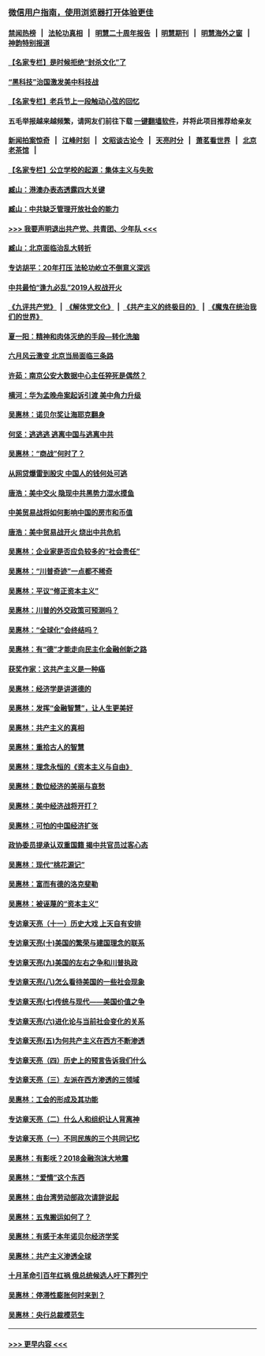 ### [微信用户指南，使用浏览器打开体验更佳](https://github.com/gfw-breaker/banned-news1/blob/master/indexes/wechat-guide.md?t=0)
#### [禁闻热榜](热点新闻.md?t=0)  &nbsp;&nbsp;|&nbsp;&nbsp; [法轮功真相](https://github.com/gfw-breaker/truth/blob/master/README.md?t=0) &nbsp;&nbsp;|&nbsp;&nbsp; [明慧二十周年报告](https://github.com/gfw-breaker/mh-reports/blob/master/README.md?t=0) &nbsp;&nbsp;|&nbsp;&nbsp;[明慧期刊](https://github.com/gfw-breaker/mh-qikan) &nbsp;&nbsp;|&nbsp;&nbsp; [明慧海外之窗](https://github.com/gfw-breaker/mh-news/blob/master/README.md?t=0) &nbsp;&nbsp;|&nbsp;&nbsp; [神韵特别报道](https://github.com/gfw-breaker/mh-news/blob/master/shenyun.md?t=0)
#### [【名家专栏】是时候拒绝“封杀文化”了](../pages/nsc423/n11814093.md?t=02160644) 
#### [“黑科技”治国激发美中科技战](../pages/nsc423/n11638056.md?t=02160644) 
#### [【名家专栏】老兵节上一段触动心弦的回忆](../pages/nsc423/n11646016.md?t=02160644) 
#### 五毛举报越来越频繁，请网友们前往下载 [一键翻墙软件](https://github.com/gfw-breaker/ssr-accounts)，并将此项目推荐给亲友
#### [新闻拍案惊奇](https://github.com/gfw-breaker/banned-news1/blob/master/pages/link4.md) &nbsp;&nbsp;|&nbsp;&nbsp; [江峰时刻](https://github.com/gfw-breaker/banned-news1/blob/master/pages/link4.md) &nbsp;&nbsp;|&nbsp;&nbsp; [文昭谈古论今](https://github.com/gfw-breaker/banned-news1/blob/master/pages/link4.md) &nbsp;&nbsp;|&nbsp;&nbsp; [天亮时分](https://github.com/gfw-breaker/banned-news1/blob/master/pages/link4.md) &nbsp;&nbsp;|&nbsp;&nbsp; [萧茗看世界](https://github.com/gfw-breaker/banned-news1/blob/master/pages/link4.md) &nbsp;&nbsp;|&nbsp;&nbsp; [北京老茶馆](https://github.com/gfw-breaker/banned-news1/blob/master/pages/link4.md) &nbsp;&nbsp;|&nbsp;&nbsp; 
#### [【名家专栏】公立学校的起源：集体主义与失败](../pages/nsc423/n11601833.md?t=02160644) 
#### [臧山：港澳办表态透露四大关键](../pages/nsc423/n11421628.md?t=02160644) 
#### [臧山：中共缺乏管理开放社会的能力](../pages/nsc423/n11407457.md?t=02160644) 
#### [>>> 我要声明退出共产党、共青团、少年队 <<<](https://github.com/begood0513/goodnews/blob/master/quit/letter.md) 
#### [臧山：北京面临治乱大转折](../pages/nsc423/n11406895.md?t=02160644) 
#### [专访胡平：20年打压 法轮功屹立不倒意义深远](../pages/nsc423/n11398800.md?t=02160644) 
#### [中共最怕“逢九必乱”2019人权战开火](../pages/nsc423/n11385248.md?t=02160644) 
#### [《九评共产党》](https://github.com/begood0513/9ping.md/blob/master/README.md) &nbsp;|&nbsp; [《解体党文化》](../../../../jtdwh.md/blob/master/README.md)  &nbsp;|&nbsp; [《共产主义的终极目的》](../../../../gczydzjmd.md/blob/master/README.md) &nbsp;|&nbsp; [《魔鬼在统治我们的世界》](../../../../mgztzwmdsj.md/blob/master/README.md) 
#### [夏一阳：精神和肉体灭绝的手段—转化洗脑](../pages/nsc423/n11368250.md?t=02160644) 
#### [六月风云激变 北京当局面临三条路](../pages/nsc423/n11313668.md?t=02160644) 
#### [许茹：南京公安大数据中心主任猝死是偶然？](../pages/nsc423/n11064744.md?t=02160644) 
#### [横河：华为孟晚舟案起诉引渡 美中角力升级](../pages/nsc423/n11027230.md?t=02160644) 
#### [吴惠林：诺贝尔奖让海耶克翻身](../pages/nsc423/n10890049.md?t=02160644) 
#### [何坚：逃逃逃 逃离中国与逃离中共](../pages/nsc423/n10592891.md?t=02160644) 
#### [吴惠林：“商战”何时了？](../pages/nsc423/n10573558.md?t=02160644) 
#### [从网贷爆雷到股灾 中国人的钱何处可逃](../pages/nsc423/n10572800.md?t=02160644) 
#### [唐浩：美中交火 隐现中共黑势力混水摸鱼](../pages/nsc423/n10544040.md?t=02160644) 
#### [中美贸易战将如何影响中国的房市和币值](../pages/nsc423/n10543697.md?t=02160644) 
#### [唐浩：美中贸易战开火 烧出中共危机](../pages/nsc423/n10540126.md?t=02160644) 
#### [吴惠林：企业家是否应负较多的“社会责任”](../pages/nsc423/n10535022.md?t=02160644) 
#### [吴惠林：“川普奇迹”一点都不稀奇](../pages/nsc423/n10512808.md?t=02160644) 
#### [吴惠林：平议“修正资本主义”](../pages/nsc423/n10495724.md?t=02160644) 
#### [吴惠林：川普的外交政策可预测吗？](../pages/nsc423/n10462387.md?t=02160644) 
#### [吴惠林：“全球化”会终结吗？](../pages/nsc423/n10452838.md?t=02160644) 
#### [吴惠林：有“德”才能走向民主化金融创新之路](../pages/nsc423/n10432292.md?t=02160644) 
#### [获奖作家：这共产主义是一种癌](../pages/nsc423/n10431541.md?t=02160644) 
#### [吴惠林：经济学是讲道德的](../pages/nsc423/n10398014.md?t=02160644) 
#### [吴惠林：发挥“金融智慧”，让人生更美好](../pages/nsc423/n10375019.md?t=02160644) 
#### [吴惠林：共产主义的真相](../pages/nsc423/n10351394.md?t=02160644) 
#### [吴惠林：重拾古人的智慧](../pages/nsc423/n10337691.md?t=02160644) 
#### [吴惠林：理念永恒的《资本主义与自由》](../pages/nsc423/n10316274.md?t=02160644) 
#### [吴惠林：数位经济的美丽与哀愁](../pages/nsc423/n10292946.md?t=02160644) 
#### [吴惠林：美中经济战将开打？](../pages/nsc423/n10258825.md?t=02160644) 
#### [吴惠林：可怕的中国经济扩张](../pages/nsc423/n10219147.md?t=02160644) 
#### [政协委员提承认双重国籍 揭中共官员过客心态](../pages/nsc423/n10208809.md?t=02160644) 
#### [吴惠林：现代“桃花源记”](../pages/nsc423/n10185234.md?t=02160644) 
#### [吴惠林：富而有德的洛克斐勒](../pages/nsc423/n10142264.md?t=02160644) 
#### [吴惠林：被诬蔑的“资本主义”](../pages/nsc423/n10124816.md?t=02160644) 
#### [专访章天亮（十一）历史大戏 上天自有安排](../pages/nsc423/n10094905.md?t=02160644) 
#### [专访章天亮(十)美国的繁荣与建国理念的联系](../pages/nsc423/n10094899.md?t=02160644) 
#### [专访章天亮(九)美国的左右之争和川普执政](../pages/nsc423/n10094889.md?t=02160644) 
#### [专访章天亮(八)怎么看待美国的一些社会现象](../pages/nsc423/n10094857.md?t=02160644) 
#### [专访章天亮(七)传统与现代——美国价值之争](../pages/nsc423/n10093140.md?t=02160644) 
#### [专访章天亮(六)进化论与当前社会变化的关系](../pages/nsc423/n10092036.md?t=02160644) 
#### [专访章天亮(五)为何共产主义在西方不断渗透](../pages/nsc423/n10083620.md?t=02160644) 
#### [专访章天亮（四）历史上的预言告诉我们什么](../pages/nsc423/n10083606.md?t=02160644) 
#### [专访章天亮（三）左派在西方渗透的三领域](../pages/nsc423/n10081115.md?t=02160644) 
#### [吴惠林：工会的形成及其功能](../pages/nsc423/n10080633.md?t=02160644) 
#### [专访章天亮（二）什么人和组织让人背离神](../pages/nsc423/n10076637.md?t=02160644) 
#### [专访章天亮（一）不同民族的三个共同记忆](../pages/nsc423/n10074188.md?t=02160644) 
#### [吴惠林：有影呒？2018金融泡沫大地震](../pages/nsc423/n10040534.md?t=02160644) 
#### [吴惠林：“爱情”这个东西](../pages/nsc423/n10019423.md?t=02160644) 
#### [吴惠林：由台湾劳动部政次请辞说起](../pages/nsc423/n9979679.md?t=02160644) 
#### [吴惠林：五鬼搬运如何了？](../pages/nsc423/n9925338.md?t=02160644) 
#### [吴惠林：有感于本年诺贝尔经济学奖](../pages/nsc423/n9871883.md?t=02160644) 
#### [吴惠林：共产主义渗透全球](../pages/nsc423/n9812748.md?t=02160644) 
#### [十月革命引百年红祸 俄总统候选人吁下葬列宁](../pages/nsc423/n9810182.md?t=02160644) 
#### [吴惠林：停滞性膨胀何时来到？](../pages/nsc423/n9764136.md?t=02160644) 
#### [吴惠林：央行总裁模范生](../pages/nsc423/n9728134.md?t=02160644) 

----
#### [ >>> 更早内容 <<< ](../indexes/nsc423-earlier.md)
